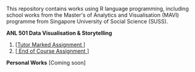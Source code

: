 

This repository contains works using R language programming, including school works from the Master's of Analytics and Visualisation (MAVI) programme from Singapore University of Social Science (SUSS).


**ANL 501 Data Visualisation & Storytelling**

  1. [<a href="https://wei-kiat-tan.github.io/R-programming-Portfolio/Tutor-Marked-Assignment/">Tutor Marked Assignment </a>]
  2. [<a href="insert link/"> End of Course Assignment </a>]
     

**Personal Works** [Coming soon]

 
